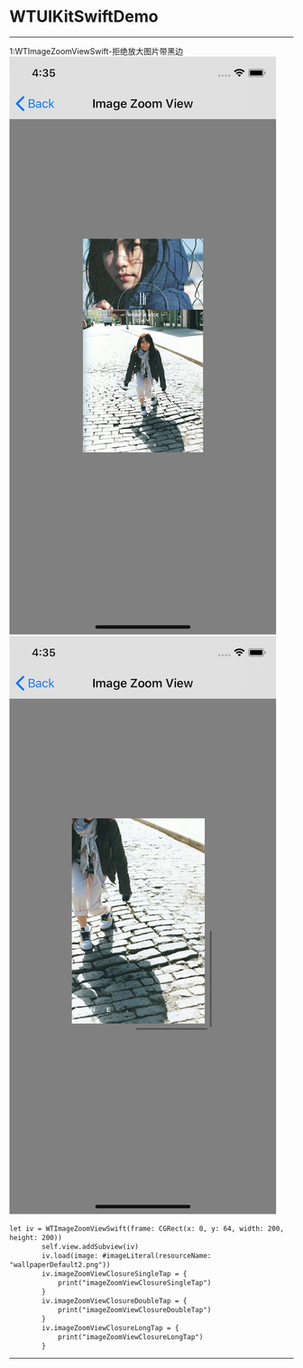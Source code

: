 # WTUIKitSwiftDemo
---- 
1:WTImageZoomViewSwift-拒绝放大图片带黑边
![img](/README/imageZoom01.jpg)
![img](/README/imageZoom02.jpg)

	let iv = WTImageZoomViewSwift(frame: CGRect(x: 0, y: 64, width: 200, height: 200))
	        self.view.addSubview(iv)
	        iv.load(image: #imageLiteral(resourceName: "wallpaperDefault2.png"))
	        iv.imageZoomViewClosureSingleTap = {
	            print("imageZoomViewClosureSingleTap")
	        }
	        iv.imageZoomViewClosureDoubleTap = {
	            print("imageZoomViewClosureDoubleTap")
	        }
	        iv.imageZoomViewClosureLongTap = {
	            print("imageZoomViewClosureLongTap")
	        }
---- 
